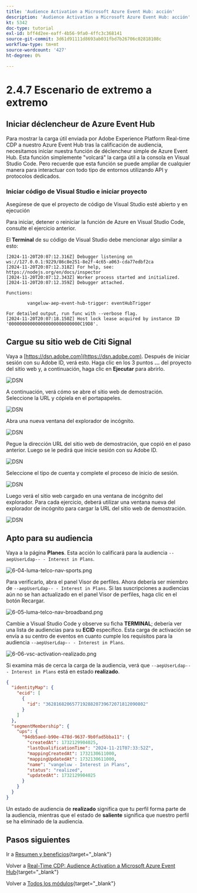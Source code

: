 ```yaml
---
title: 'Audience Activation a Microsoft Azure Event Hub: acción'
description: 'Audience Activation a Microsoft Azure Event Hub: acción'
kt: 5342
doc-type: tutorial
exl-id: bff4d2ee-eaff-4b56-9fa0-4ffc3c368141
source-git-commit: 3d61d91111d8693ab031fbd7b26706c02818108c
workflow-type: tm+mt
source-wordcount: '427'
ht-degree: 0%

---
```


# 2.4.7 Escenario de extremo a extremo

## Iniciar déclencheur de Azure Event Hub

Para mostrar la carga útil enviada por Adobe Experience Platform Real-time CDP a nuestro Azure Event Hub tras la calificación de audiencia, necesitamos iniciar nuestra función de déclencheur simple de Azure Event Hub. Esta función simplemente &quot;volcará&quot; la carga útil a la consola en Visual Studio Code. Pero recuerde que esta función se puede ampliar de cualquier manera para interactuar con todo tipo de entornos utilizando API y protocolos dedicados.

### Iniciar código de Visual Studio e iniciar proyecto

Asegúrese de que el proyecto de código de Visual Studio esté abierto y en ejecución

Para iniciar, detener o reiniciar la función de Azure en Visual Studio Code, consulte el ejercicio anterior.

El **Terminal** de su código de Visual Studio debe mencionar algo similar a esto:

```code
[2024-11-20T20:07:12.316Z] Debugger listening on ws://127.0.0.1:9229/86c8e251-8e2f-4c65-a063-cda77edbf2ca
[2024-11-20T20:07:12.318Z] For help, see: https://nodejs.org/en/docs/inspector
[2024-11-20T20:07:12.343Z] Worker process started and initialized.
[2024-11-20T20:07:12.359Z] Debugger attached.

Functions:

        vangeluw-aep-event-hub-trigger: eventHubTrigger

For detailed output, run func with --verbose flag.
[2024-11-20T20:07:18.150Z] Host lock lease acquired by instance ID '000000000000000000000000000C19D8'.
```

## Cargue su sitio web de Citi Signal

Vaya a [https://dsn.adobe.com](https://dsn.adobe.com). Después de iniciar sesión con su Adobe ID, verá esto. Haga clic en los 3 puntos **...** del proyecto del sitio web y, a continuación, haga clic en **Ejecutar** para abrirlo.

![DSN](./../../datacollection/dc1.1/images/web8.png)

A continuación, verá cómo se abre el sitio web de demostración. Seleccione la URL y cópiela en el portapapeles.

![DSN](../../../getting-started/gettingstarted/images/web3.png)

Abra una nueva ventana del explorador de incógnito.

![DSN](../../../getting-started/gettingstarted/images/web4.png)

Pegue la dirección URL del sitio web de demostración, que copió en el paso anterior. Luego se le pedirá que inicie sesión con su Adobe ID.

![DSN](../../../getting-started/gettingstarted/images/web5.png)

Seleccione el tipo de cuenta y complete el proceso de inicio de sesión.

![DSN](../../../getting-started/gettingstarted/images/web6.png)

Luego verá el sitio web cargado en una ventana de incógnito del explorador. Para cada ejercicio, deberá utilizar una ventana nueva del explorador de incógnito para cargar la URL del sitio web de demostración.

![DSN](../../../getting-started/gettingstarted/images/web7.png)

## Apto para su audiencia

Vaya a la página **Planes**. Esta acción lo calificará para la audiencia `--aepUserLdap-- - Interest in Plans`.

![6-04-luma-telco-nav-sports.png](./images/cs1.png)

Para verificarlo, abra el panel Visor de perfiles. Ahora debería ser miembro de `--aepUserLdap-- - Interest in Plans`. Si las suscripciones a audiencias aún no se han actualizado en el panel Visor de perfiles, haga clic en el botón Recargar.

![6-05-luma-telco-nav-broadband.png](./images/cs2.png)

Cambie a Visual Studio Code y observe su ficha **TERMINAL**; debería ver una lista de audiencias para su **ECID** específico. Esta carga de activación se envía a su centro de eventos en cuanto cumple los requisitos para la audiencia `--aepUserLdap-- - Interest in Plans`.

![6-06-vsc-activation-realizado.png](./images/cs3.png)

Si examina más de cerca la carga de la audiencia, verá que `--aepUserLdap-- - Interest in Plans` está en estado **realizado**.

```json
{
  "identityMap": {
    "ecid": [
      {
        "id": "36281682065771928820739672071812090802"
      }
    ]
  },
  "segmentMembership": {
    "ups": {
      "94db5aed-b90e-478d-9637-9b0fad5bba11": {
        "createdAt": 1732129904025,
        "lastQualificationTime": "2024-11-21T07:33:52Z",
        "mappingCreatedAt": 1732130611000,
        "mappingUpdatedAt": 1732130611000,
        "name": "vangeluw - Interest in Plans",
        "status": "realized",
        "updatedAt": 1732129904025
      }
    }
  }
}
```

Un estado de audiencia de **realizado** significa que tu perfil forma parte de la audiencia, mientras que el estado de **saliente** significa que nuestro perfil se ha eliminado de la audiencia.

## Pasos siguientes

Ir a [Resumen y beneficios](./summary.md){target="_blank"}

Volver a [Real-Time CDP: Audience Activation a Microsoft Azure Event Hub](./segment-activation-microsoft-azure-eventhub.md){target="_blank"}

Volver a [Todos los módulos](./../../../../overview.md){target="_blank"}
